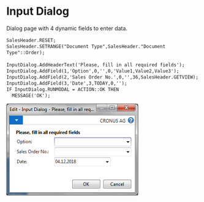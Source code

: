 # Input Dialog

Dialog page with 4 dynamic fields to enter data.
```
SalesHeader.RESET;
SalesHeader.SETRANGE("Document Type",SalesHeader."Document Type"::Order);

InputDialog.AddHeaderText('Please, fill in all required fields');
InputDialog.AddField(1,'Option',0,'',0,'Value1,Value2,Value3');
InputDialog.AddField(2,'Sales Order No.',0,'',36,SalesHeader.GETVIEW);
InputDialog.AddField(3,'Date',3,TODAY,0,'');
IF InputDialog.RUNMODAL = ACTION::OK THEN
  MESSAGE('OK');
```
![](Img/InputDialog.png)
